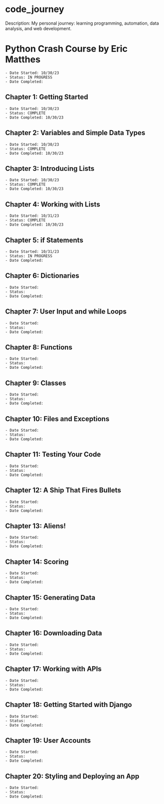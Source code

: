 # code_journey
Description: My personal journey: learning programming, automation, data analysis, and web development.

# Python Crash Course by Eric Matthes
    - Date Started: 10/30/23
    - Status: IN PROGRESS
    - Date Completed:
## Chapter 1: Getting Started
    - Date Started: 10/30/23
    - Status: COMPLETE
    - Date Completed: 10/30/23
## Chapter 2: Variables and Simple Data Types
    - Date Started: 10/30/23
    - Status: COMPLETE
    - Date Completed: 10/30/23
## Chapter 3: Introducing Lists
    - Date Started: 10/30/23
    - Status: COMPLETE
    - Date Completed: 10/30/23
## Chapter 4: Working with Lists
    - Date Started: 10/31/23
    - Status: COMPLETE
    - Date Completed: 10/30/23
## Chapter 5: if Statements
    - Date Started: 10/31/23
    - Status: IN PROGRESS
    - Date Completed:
## Chapter 6: Dictionaries
    - Date Started:
    - Status:
    - Date Completed:
## Chapter 7: User Input and while Loops
    - Date Started:
    - Status:
    - Date Completed:
## Chapter 8: Functions
    - Date Started:
    - Status:
    - Date Completed:
## Chapter 9: Classes
    - Date Started:
    - Status:
    - Date Completed:
## Chapter 10: Files and Exceptions
    - Date Started:
    - Status:
    - Date Completed:
## Chapter 11: Testing Your Code
    - Date Started:
    - Status:
    - Date Completed:
## Chapter 12: A Ship That Fires Bullets
    - Date Started:
    - Status:
    - Date Completed:
## Chapter 13: Aliens!
    - Date Started:
    - Status:
    - Date Completed:
## Chapter 14: Scoring
    - Date Started:
    - Status:
    - Date Completed:
## Chapter 15: Generating Data
    - Date Started:
    - Status:
    - Date Completed:
## Chapter 16: Downloading Data
    - Date Started:
    - Status:
    - Date Completed:
## Chapter 17: Working with APIs
    - Date Started:
    - Status:
    - Date Completed:
## Chapter 18: Getting Started with Django
    - Date Started:
    - Status:
    - Date Completed:
## Chapter 19: User Accounts
    - Date Started:
    - Status:
    - Date Completed:
## Chapter 20: Styling and Deploying an App
    - Date Started:
    - Status:
    - Date Completed:
